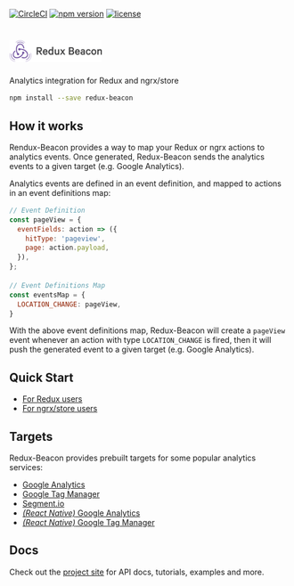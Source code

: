 [![CircleCI](https://img.shields.io/circleci/project/github/rangle/redux-beacon.svg)](https://circleci.com/gh/rangle/redux-beacon)
[![npm version](https://img.shields.io/npm/v/redux-beacon.svg)](https://www.npmjs.com/package/redux-beacon)
[![license](https://img.shields.io/github/license/rangle/redux-beacon.svg)](LICENSE)

# <img title="redux-beacon" src="logo/redux-beacon-logo-dark.png" width="33%">

Analytics integration for Redux and ngrx/store

```bash
npm install --save redux-beacon
```

## How it works

Rendux-Beacon provides a way to map your Redux or ngrx actions to
analytics events. Once generated, Redux-Beacon sends the analytics
events to a given target (e.g. Google Analytics).

Analytics events are defined in an event definition, and mapped to
actions in an event definitions map:

```js
// Event Definition
const pageView = {
  eventFields: action => ({
    hitType: 'pageview',
    page: action.payload,
  }),
};

// Event Definitions Map
const eventsMap = {
  LOCATION_CHANGE: pageView,
}
```

With the above event definitions map, Redux-Beacon will create a
`pageView` event whenever an action with type `LOCATION_CHANGE` is
fired, then it will push the generated event to a given target
(e.g. Google Analytics).

## Quick Start
 - [For Redux users](https://rangle.github.io/redux-beacon/docs/quick-start/redux-users.html)
 - [For ngrx/store users](https://rangle.github.io/redux-beacon/docs/quick-start/ngrx-users.html)

## Targets
Redux-Beacon provides prebuilt targets for some popular analytics
services:

 - [Google Analytics](https://rangle.github.io/redux-beacon/docs/targets/google-analytics.html)
 - [Google Tag Manager](https://rangle.github.io/redux-beacon/docs/targets/google-tag-manager.html)
 - [Segment.io](https://rangle.github.io/redux-beacon/docs/targets/segment.html)
 - [_(React Native)_ Google Analytics](https://rangle.github.io/redux-beacon/docs/targets/react-native-google-analytics.html)
 - [_(React Native)_ Google Tag Manager](https://rangle.github.io/redux-beacon/docs/targets/react-native-google-tag-manager.html)

## Docs
Check out the [project site](https://rangle.github.io/redux-beacon/)
for API docs, tutorials, examples and more.
